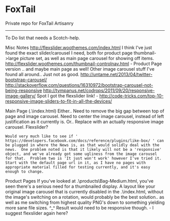 FoxTail
=======

Private repo for FoxTail Artisanry

-------
To Do list that needs a Scotch-help.

Misc Notes
	http://flexslider.woothemes.com/index.html
		I think I've just found the exact slider/carousel I need, both for product page thumbnail->large picture set, as well as main page carousel for showing off items.
		http://flexslider.woothemes.com/thumbnail-controlnav.html - Product Page version .. and maybe main page as well!
	Other image carousel stuff I've found all around..  Just not as good.
		http://untame.net/2013/04/twitter-bootstrap-carousel/
		http://stackoverflow.com/questions/16310972/bootstrap-carousel-not-being-responsive
		http://tympanus.net/codrops/2011/09/20/responsive-image-gallery/
		Spot I got the flexslider link! - http://code-tricks.com/top-10-responsive-image-sliders-to-fit-in-all-the-devices/
	
Main Page (.\index.html)
	Either..
		Need to remove the big gap between top of page and image carousel.
		Need to center the image carousel, instead of left justification as it currently is.
	Or..
		Replace with an actually responsive image carousel.  Flexslider?
		
	Would very much like to see if ' https://developers.facebook.com/docs/reference/plugins/like-box/ ' can be plugged in where the News is, as that would solidly deal with the news.  One problem noted is that it likely will not be a 'responsive' object, and we've already got some ugliness from the image carousel for that.  Problem two is 'It just won't work' however I've tried it.  Start with the default page url in it, as I have no pages with appropriate material filled for testing currently, and it's easy enough to change.
Product Pages
	If you've looked at .\products\Bag-Medium.html, you've seen there's a serious need for a thumbnailed display.  A layout like your original image carousel that is currently disabled in the .\index.html, without the image's switching on a rotation, would probably be the best solution.. as well as me switching from highest quality PNG's down to something yielding more sane file sizes. ^_^  Result would need to be responsive though.  - I suggest flexslider again here?

	
